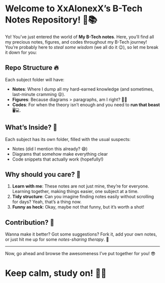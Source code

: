# Welcome to XxAlonexX’s B-Tech Notes Repository! 🎉📚

Yo! You’ve just entered the world of **My B-Tech notes**. Here, you’ll find all my precious notes, figures, and codes throughout my B-Tech journey! You’re probably here to _steal some wisdom_ (we all do it 😉), so let me break it down for you:

## Repo Structure 🔥

Each subject folder will have:

- **Notes**: Where I dump all my hard-earned knowledge (and sometimes, last-minute cramming 😜).
- **Figures**: Because diagrams > paragraphs, am I right? 🤷‍♂️
- **Codes**: For when the theory isn’t enough and you need to **run that beast** 🖥️💻.

## What’s Inside? 🤔

Each subject has its own folder, filled with the usual suspects:

- Notes (did I mention this already? 😅)
- Diagrams that somehow make everything clear
- Code snippets that actually work (hopefully!)

## Why should you care? 🤨

1. **Learn with me**: These notes are not just mine, they’re for everyone. Learning together, making things easier, one subject at a time.
2. **Tidy structure**: Can you imagine finding notes easily without scrolling for days? Yeah, that’s a thing now.
3. **Funny as heck**: Okay, maybe not that funny, but it’s worth a shot!

## Contribution? 🤩

Wanna make it better? Got some suggestions? Fork it, add your own notes, or just hit me up for some _notes-sharing therapy_. 🙌

---

Now, go ahead and browse the awesomeness I’ve put together for you! 😎

# Keep calm, study on! 📖✨